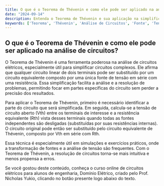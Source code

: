 ```yaml
---
title: O que é o Teorema de Thévenin e como ele pode ser aplicado na análise de circuitos?
date: "2024-09-14"
description: Entenda o Teorema de Thévenin e sua aplicação na simplificação e análise de circuitos elétricos.
keywords: ['Teorema', 'Thévenin', 'Análise de Circuitos', 'Fonte', 'Tensão']
---
```


## O que é o Teorema de Thévenin e como ele pode ser aplicado na análise de circuitos?

O Teorema de Thévenin é uma ferramenta poderosa na análise de circuitos elétricos, especialmente útil para simplificar circuitos complexos. Ele afirma que qualquer circuito linear de dois terminais pode ser substituído por um circuito equivalente composto por uma única fonte de tensão em série com uma resistência. Essa simplificação facilita a análise e a resolução de problemas, permitindo focar em partes específicas do circuito sem perder a precisão dos resultados.

Para aplicar o Teorema de Thévenin, primeiro é necessário identificar a parte do circuito que será simplificada. Em seguida, calcula-se a tensão de circuito aberto (Vth) entre os terminais de interesse e a resistência equivalente (Rth) vista desses terminais quando todas as fontes independentes são desligadas (substituídas por suas resistências internas). O circuito original pode então ser substituído pelo circuito equivalente de Thévenin, composto por Vth em série com Rth.

Essa técnica é especialmente útil em simulações e exercícios práticos, onde a transformação de fontes e a análise de tensão são frequentes. Com o Teorema de Thévenin, a resolução de circuitos torna-se mais intuitiva e menos propensa a erros.

Se você gostou deste conteúdo, conheça o curso online de circuitos elétricos para alunos de engenharia, Domínio Elétrico, criado pelo Prof. Nicholas Yukio, clicando no botão presente logo abaixo do texto.